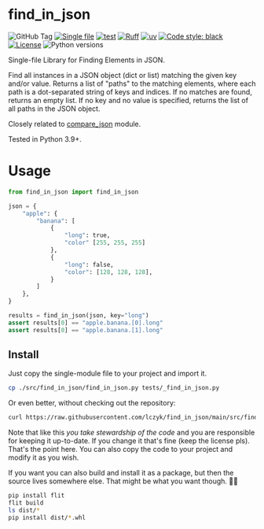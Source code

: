 # find_in_json

![GitHub Tag](https://img.shields.io/github/v/tag/lczyk/find_in_json?label=version)
[![Single file](https://img.shields.io/badge/single%20file%20-%20purple)](https://raw.githubusercontent.com/lczyk/find_in_json/main/src/find_in_json/find_in_json.py)
[![test](https://github.com/lczyk/find_in_json/actions/workflows/test.yml/badge.svg)](https://github.com/lczyk/find_in_json/actions/workflows/test.yml)
[![Ruff](https://img.shields.io/endpoint?url=https://raw.githubusercontent.com/astral-sh/ruff/main/assets/badge/v2.json)](https://github.com/astral-sh/ruff)
[![uv](https://img.shields.io/endpoint?url=https://raw.githubusercontent.com/astral-sh/uv/main/assets/badge/v0.json)](https://github.com/astral-sh/uv)
[![Code style: black](https://img.shields.io/badge/code%20style-black-000000.svg)](https://github.com/psf/black)
[![License](https://img.shields.io/badge/License-BSD_3--Clause-blue.svg)](https://opensource.org/licenses/BSD-3-Clause)
![Python versions](https://img.shields.io/badge/python-3.9%20~%203.13-blue)

Single-file Library for Finding Elements in JSON.

Find all instances in a JSON object (dict or list) matching the given key and/or value.
Returns a list of "paths" to the matching elements, where each path is a dot-separated
string of keys and indices. If no matches are found, returns an empty list. If no key
and no value is specified, returns the list of all paths in the JSON object.

Closely related to [compare_json](https://github.com/lczyk/compare_json) module.

Tested in Python 3.9+.

# Usage

```python
from find_in_json import find_in_json

json = {
    "apple": {
        "banana": [
            {
                "long": true,
                "color" [255, 255, 255]
            },
            {
                "long": false,
                "color": [128, 128, 128],
            }
        ]
    },
}

results = find_in_json(json, key="long")
assert results[0] == "apple.banana.[0].long"
assert results[0] == "apple.banana.[1].long"
```

## Install

Just copy the single-module file to your project and import it.

```bash
cp ./src/find_in_json/find_in_json.py tests/_find_in_json.py
```

Or even better, without checking out the repository:

```bash
curl https://raw.githubusercontent.com/lczyk/find_in_json/main/src/find_in_json/find_in_json.py > tests/_find_in_json.py
```

Note that like this *you take stewardship of the code* and you are responsible for keeping it up-to-date. If you change it that's fine (keep the license pls). That's the point here. You can also copy the code to your project and modify it as you wish.

If you want you can also build and install it as a package, but then the source lives somewhere else. That might be what you want though. 🤷‍♀️

```bash
pip install flit
flit build
ls dist/*
pip install dist/*.whl
```
